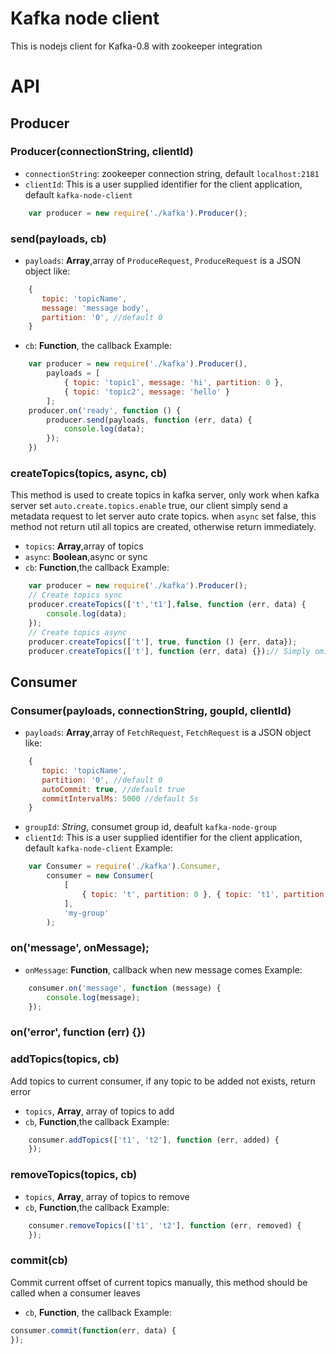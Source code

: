 Kafka node client
================

This is nodejs client for Kafka-0.8 with zookeeper integration
# API
## Producer
### Producer(connectionString, clientId)
* `connectionString`: zookeeper connection string, default `localhost:2181`
* `clientId`: This is a user supplied identifier for the client application, default `kafka-node-client`

``` js
    var producer = new require('./kafka').Producer();
```

### send(payloads, cb)
* `payloads`: **Array**,array of `ProduceRequest`, `ProduceRequest` is a JSON object like:

``` js
    {
       topic: 'topicName',
       message: 'message body',
       partition: '0', //default 0
    }
```

* `cb`: **Function**, the callback
Example:

``` js
    var producer = new require('./kafka').Producer(),
        payloads = [
            { topic: 'topic1', message: 'hi', partition: 0 },
            { topic: 'topic2', message: 'hello' }
        ];
    producer.on('ready', function () {
        producer.send(payloads, function (err, data) {
            console.log(data);
        });
    })
```

### createTopics(topics, async, cb)
This method is used to create topics in kafka server, only work when kafka server set `auto.create.topics.enable` true, our client simply send a metadata request to let server auto crate topics. when `async` set false, this method not return util all topics are created, otherwise return immediately.

* `topics`: **Array**,array of topics
* `async`: **Boolean**,async or sync
* `cb`: **Function**,the callback
Example:

``` js
    var producer = new require('./kafka').Producer();
    // Create topics sync
    producer.createTopics(['t','t1'],false, function (err, data) {
        console.log(data);
    });
    // Create topics async
    producer.createTopics(['t'], true, function () {err, data});
    producer.createTopics(['t'], function (err, data) {});// Simply omit 2nd arg
```

## Consumer
### Consumer(payloads, connectionString, goupId, clientId)
* `payloads`: **Array**,array of `FetchRequest`, `FetchRequest` is a JSON object like:

``` js
    {
       topic: 'topicName',
       partition: '0', //default 0
       autoCommit: true, //default true
       commitIntervalMs: 5000 //default 5s
    }
```

* `groupId`: *String*, consumet group id, deafult `kafka-node-group`
* `clientId`: This is a user supplied identifier for the client application, default `kafka-node-client`
Example:

``` js
    var Consumer = require('./kafka').Consumer,
        consumer = new Consumer(
            [
                { topic: 't', partition: 0 }, { topic: 't1', partition: 1 }
            ],
            'my-group'
        );
```

### on('message', onMessage);
* `onMessage`: **Function**, callback when new message comes
Example:

``` js
    consumer.on('message', function (message) {
        console.log(message);
    });
```

### on('error', function (err) {})

### addTopics(topics, cb)
Add topics to current consumer, if any topic to be added not exists, return error

* `topics`, **Array**, array of topics to add
* `cb`, **Function**,the callback
Example:

``` js
    consumer.addTopics(['t1', 't2'], function (err, added) {
    });
```

### removeTopics(topics, cb)
* `topics`, **Array**, array of topics to remove 
* `cb`, **Function**,the callback
Example:

``` js
    consumer.removeTopics(['t1', 't2'], function (err, removed) {
    });
```

### commit(cb)
Commit current offset of current topics manually, this method should be called when a consumer leaves

* `cb`, **Function**, the callback
Example:

``` js
consumer.commit(function(err, data) {
});
```
